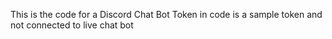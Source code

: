 This is the code for a Discord Chat Bot
Token in code is a sample token and not connected to live chat bot

